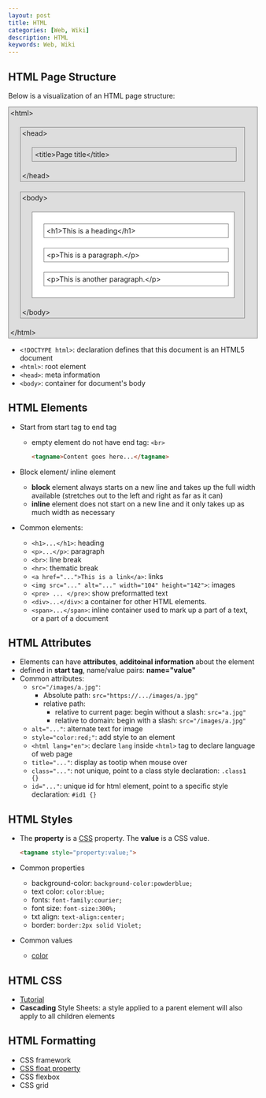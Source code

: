 ```yaml
---
layout: post
title: HTML
categories: [Web, Wiki]
description: HTML
keywords: Web, Wiki
---
```


## HTML Page Structure

<p>Below is a visualization of an HTML page structure:</p>
<div style="width:99%;border:1px solid grey;padding:3px;margin:0;background-color:#ddd">&lt;html&gt;
<div style="width:90%;border:1px solid grey;padding:3px;margin:20px">&lt;head&gt;
<div style="width:90%;border:1px solid grey;padding:5px;margin:20px">&lt;title&gt;Page title&lt;/title&gt;
</div>
&lt;/head&gt;
</div>
<div style="width:90%;border:1px solid grey;padding:3px;margin:20px;background-color:#ddd">&lt;body&gt;
<div style="width:90%;border:1px solid grey;padding:3px;margin:20px;background-color:#fff">
<div style="width:90%;border:1px solid grey;padding:5px;margin:20px">&lt;h1&gt;This is a heading&lt;/h1&gt;</div>
<div style="width:90%;border:1px solid grey;padding:5px;margin:20px">&lt;p&gt;This is a paragraph.&lt;/p&gt;</div>
<div style="width:90%;border:1px solid grey;padding:5px;margin:20px">&lt;p&gt;This is another paragraph.&lt;/p&gt;</div>
</div>
&lt;/body&gt;
</div>
&lt;/html&gt;
</div>

- `<!DOCTYPE html>`: declaration defines that this document is an HTML5 document
- `<html>`: root element
- `<head>`: meta information
- `<body>`: container for document's body

## HTML Elements

- Start from start tag to end tag
  - empty element do not have end tag: `<br>`

    ```html
    <tagname>Content goes here...</tagname>
    ```

- Block element/ inline element
  - **block** element always starts on a new line and takes up the full width available (stretches out to the left and right as far as it can)
  - **inline** element does not start on a new line and it only takes up as much width as necessary
- Common elements:
  - `<h1>...</h1>`: heading
  - `<p>...</p>`: paragraph
  - `<br>`: line break
  - `<hr>`: thematic break
  - `<a href="...">This is a link</a>`: links
  - `<img src="..." alt="..." width="104" height="142">`: images
  - `<pre> ... </pre>`: show preformatted text
  - `<div>...</div>`: a container for other HTML elements.
  - `<span>...</span>`: inline container used to mark up a part of a text, or a part of a document

## HTML Attributes

- Elements can have **attributes**, **additoinal information** about the element
- defined in **start tag**, name/value pairs: **name="value"**
- Common attributes:
  - `src="/images/a.jpg"`:
    - Absolute path: `src="https://.../images/a.jpg"`
    - relative path: 
      - relative to current page: begin without a slash: `src="a.jpg"`
      - relative to domain: begin with a slash: `src="/images/a.jpg"`
  - `alt="..."`: alternate text for image
  - `style="color:red;"`: add style to an element
  - `<html lang="en">`: declare `lang` inside `<html>` tag to declare language of web page
  - `title="..."`: display as tootip when mouse over
  - `class="..."`: not unique, point to a class style declaration: `.class1 {}`
  - `id="..."`: unique id for html element, point to a specific style declaration: `#id1 {}`

## HTML Styles

- The **property** is a [CSS](https://www.w3schools.com/html/html_css.asp) property. The **value** is a CSS value.

    ```html
    <tagname style="property:value;">
    ```

- Common properties
  - background-color: `background-color:powderblue;`
  - text color: `color:blue;`
  - fonts: `font-family:courier;`
  - font size: `font-size:300%;`
  - txt align: `text-align:center;`
  - border: `border:2px solid Violet;`

- Common values
  - [color](https://www.w3schools.com/html/html_colors.asp)

## HTML CSS

- [Tutorial](https://www.w3schools.com/html/html_css.asp)
- **Cascading** Style Sheets: a style applied to a parent element will also apply to all children elements

## HTML Formatting

- CSS framework
- [CSS float property](https://www.w3schools.com/css/css_float.asp)
- CSS flexbox
- CSS grid